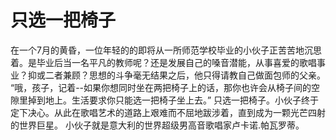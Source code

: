 # 只选一把椅子
在一个7月的黄昏，一位年轻的的即将从一所师范学校毕业的小伙子正苦苦地沉思着。是毕业后当一名平凡的教师呢？还是发展自己的嗓音潜能，从事喜爱的歌唱事业？抑或二者兼顾？思想的斗争毫无结果之后，他只得请教自己做面包师的父亲。 
“哦，孩子，记着--如果你想同时坐在两把椅子上的话，那你也许会从椅子间的空隙里掉到地上。生活要求你只能选一把椅子坐上去。” 
只选一把椅子。小伙子终于定下决心。从此在歌唱艺术的道路上艰难而不屈地跋涉着，直到成为一颗光芒四射的世界巨星。 
小伙子就是意大利的世界超级男高音歌唱家卢卡诺.帕瓦罗蒂。
  